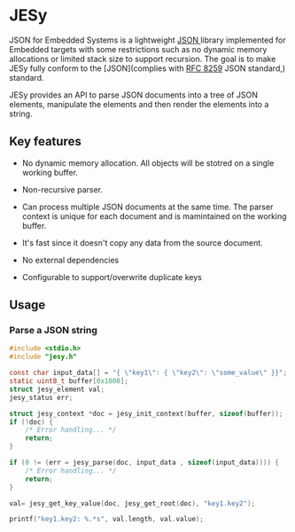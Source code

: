 # JESy

JSON for Embedded Systems is a lightweight [JSON ]([JSON](https://www.json.org/json-en.html))library implemented for Embedded targets with some restrictions such as no dynamic memory allocations or limited stack size to support recursion. The goal is to make JESy fully conform to the [JSON](complies with [RFC 8259](https://datatracker.ietf.org/doc/html/rfc8259) JSON standard,) standard.

JESy provides an API to parse JSON documents into a tree of JSON elements, manipulate the elements and then render the elements into a string.

## Key features

- No dynamic memory allocation. All objects will be stotred on a single working buffer.

- Non-recursive parser.

- Can process multiple JSON documents at the same time. The parser context is unique for each document and is mamintained on the working buffer.

- It's fast since it doesn't copy any data from the source document. 

- No external dependencies

- Configurable to support/overwrite duplicate keys

## Usage

### Parse a JSON string

```c
#include <stdio.h>
#include "jesy.h"

const char input_data[] = "{ \"key1\": { \"key2\": \"some_value\" }}";
static uint8_t buffer[0x1000];
struct jesy_element val;
jesy_status err;

struct jesy_context *doc = jesy_init_context(buffer, sizeof(buffer));
if (!doc) {
    /* Error handling... */
    return;
}

if (0 != (err = jesy_parse(doc, input_data , sizeof(input_data)))) {
    /* Error handling... */
    return;
}

val= jesy_get_key_value(doc, jesy_get_root(doc), "key1.key2");

printf("key1.key2: %.*s", val.length, val.value);
```

